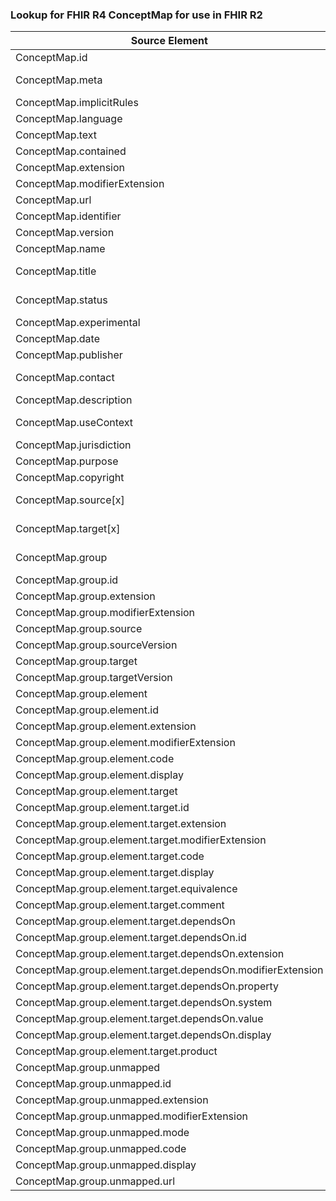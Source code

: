 ### Lookup for FHIR R4 ConceptMap for use in FHIR R2

| Source Element | Usage | Target |
| -------------- | ----- | ------ |
| ConceptMap.id | UseElementSameName | ConceptMap.id |
| ConceptMap.meta | UseExtension | http://hl7.org/fhir/4.0/StructureDefinition/extension-ConceptMap.meta |
| ConceptMap.implicitRules | UseElementSameName | ConceptMap.implicitRules |
| ConceptMap.language | UseElementSameName | ConceptMap.language |
| ConceptMap.text | UseElementSameName | ConceptMap.text |
| ConceptMap.contained | UseElementSameName | ConceptMap.contained |
| ConceptMap.extension | UseElementSameName | ConceptMap.extension |
| ConceptMap.modifierExtension | UseElementSameName | ConceptMap.modifierExtension |
| ConceptMap.url | UseElementSameName | ConceptMap.url |
| ConceptMap.identifier | UseElementSameName | ConceptMap.identifier |
| ConceptMap.version | UseElementSameName | ConceptMap.version |
| ConceptMap.name | UseElementSameName | ConceptMap.name |
| ConceptMap.title | UseExtension | http://hl7.org/fhir/4.0/StructureDefinition/extension-ConceptMap.title |
| ConceptMap.status | UseExtension | http://hl7.org/fhir/4.0/StructureDefinition/extension-ConceptMap.status |
| ConceptMap.experimental | UseElementSameName | ConceptMap.experimental |
| ConceptMap.date | UseElementSameName | ConceptMap.date |
| ConceptMap.publisher | UseElementSameName | ConceptMap.publisher |
| ConceptMap.contact | UseExtension | http://hl7.org/fhir/4.0/StructureDefinition/extension-ConceptMap.contact |
| ConceptMap.description | UseElementSameName | ConceptMap.description |
| ConceptMap.useContext | UseExtension | http://hl7.org/fhir/4.0/StructureDefinition/extension-ConceptMap.useContext |
| ConceptMap.jurisdiction | UseElementSameName | ConceptMap.useContext |
| ConceptMap.purpose | UseElementSameName | ConceptMap.requirements |
| ConceptMap.copyright | UseElementSameName | ConceptMap.copyright |
| ConceptMap.source[x] | UseExtension | http://hl7.org/fhir/4.0/StructureDefinition/extension-ConceptMap.source |
| ConceptMap.target[x] | UseExtension | http://hl7.org/fhir/4.0/StructureDefinition/extension-ConceptMap.target |
| ConceptMap.group | UseExtension | http://hl7.org/fhir/4.0/StructureDefinition/extension-ConceptMap.group |
| ConceptMap.group.id | UseExtensionFromAncestor | - |
| ConceptMap.group.extension | UseExtensionFromAncestor | - |
| ConceptMap.group.modifierExtension | UseExtensionFromAncestor | - |
| ConceptMap.group.source | UseExtensionFromAncestor | - |
| ConceptMap.group.sourceVersion | UseExtensionFromAncestor | - |
| ConceptMap.group.target | UseExtensionFromAncestor | - |
| ConceptMap.group.targetVersion | UseExtensionFromAncestor | - |
| ConceptMap.group.element | UseExtensionFromAncestor | - |
| ConceptMap.group.element.id | UseExtensionFromAncestor | - |
| ConceptMap.group.element.extension | UseExtensionFromAncestor | - |
| ConceptMap.group.element.modifierExtension | UseExtensionFromAncestor | - |
| ConceptMap.group.element.code | UseExtensionFromAncestor | - |
| ConceptMap.group.element.display | UseExtensionFromAncestor | - |
| ConceptMap.group.element.target | UseExtensionFromAncestor | - |
| ConceptMap.group.element.target.id | UseExtensionFromAncestor | - |
| ConceptMap.group.element.target.extension | UseExtensionFromAncestor | - |
| ConceptMap.group.element.target.modifierExtension | UseExtensionFromAncestor | - |
| ConceptMap.group.element.target.code | UseExtensionFromAncestor | - |
| ConceptMap.group.element.target.display | UseExtensionFromAncestor | - |
| ConceptMap.group.element.target.equivalence | UseExtensionFromAncestor | - |
| ConceptMap.group.element.target.comment | UseExtensionFromAncestor | - |
| ConceptMap.group.element.target.dependsOn | UseExtensionFromAncestor | - |
| ConceptMap.group.element.target.dependsOn.id | UseExtensionFromAncestor | - |
| ConceptMap.group.element.target.dependsOn.extension | UseExtensionFromAncestor | - |
| ConceptMap.group.element.target.dependsOn.modifierExtension | UseExtensionFromAncestor | - |
| ConceptMap.group.element.target.dependsOn.property | UseExtensionFromAncestor | - |
| ConceptMap.group.element.target.dependsOn.system | UseExtensionFromAncestor | - |
| ConceptMap.group.element.target.dependsOn.value | UseExtensionFromAncestor | - |
| ConceptMap.group.element.target.dependsOn.display | UseExtensionFromAncestor | - |
| ConceptMap.group.element.target.product | UseExtensionFromAncestor | - |
| ConceptMap.group.unmapped | UseExtensionFromAncestor | - |
| ConceptMap.group.unmapped.id | UseExtensionFromAncestor | - |
| ConceptMap.group.unmapped.extension | UseExtensionFromAncestor | - |
| ConceptMap.group.unmapped.modifierExtension | UseExtensionFromAncestor | - |
| ConceptMap.group.unmapped.mode | UseExtensionFromAncestor | - |
| ConceptMap.group.unmapped.code | UseExtensionFromAncestor | - |
| ConceptMap.group.unmapped.display | UseExtensionFromAncestor | - |
| ConceptMap.group.unmapped.url | UseExtensionFromAncestor | - |
